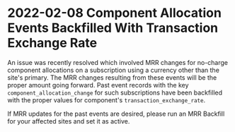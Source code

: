 # 2022-02-08 Component Allocation Events Backfilled With Transaction Exchange Rate

An issue was recently resolved which involved MRR changes for no-charge component allocations on a subscription using a currency other than the site's primary. The MRR changes resulting from these events will be the proper amount going forward. Past event records with the key `component_allocation_change` for such subscriptions have been backfilled with the proper values for component's `transaction_exchange_rate`.

If MRR updates for the past events are desired, please run an MRR Backfill for your affected sites and set it as active.